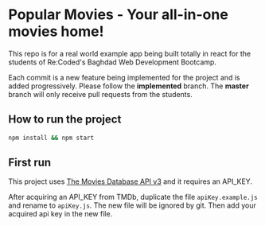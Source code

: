 # Popular Movies - Your all-in-one movies home!

This repo is for a real world example app being built totally in react for the students of Re:Coded's Baghdad Web Development Bootcamp.

Each commit is a new feature being implemented for the project and is added progressively. Please follow the **implemented** branch. The **master** branch will only receive pull requests from the students.




## How to run the project

```bash
npm install && npm start
```

## First run

This project uses [The Movies Database API v3](https://developers.themoviedb.org/3) and it requires an API_KEY.

After acquiring an API_KEY from TMDb, duplicate the file `apiKey.example.js` and rename to `apiKey.js`. The new file will be ignored by git. Then add your acquired api key in the new file.
